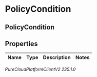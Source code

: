 # PolicyCondition

## PolicyCondition

## Properties

|Name | Type | Description | Notes|
|------------ | ------------- | ------------- | -------------|



_PureCloudPlatformClientV2 235.1.0_
